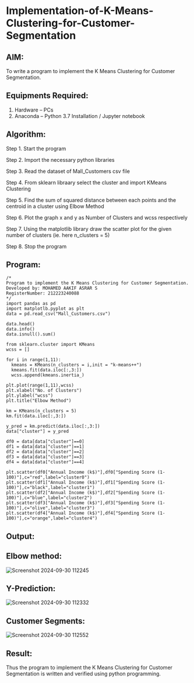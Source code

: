 # Implementation-of-K-Means-Clustering-for-Customer-Segmentation

## AIM:
To write a program to implement the K Means Clustering for Customer Segmentation.

## Equipments Required:
1. Hardware – PCs
2. Anaconda – Python 3.7 Installation / Jupyter notebook

## Algorithm:

Step 1. Start the program

Step 2. Import the necessary python libraries

Step 3. Read the dataset of Mall_Customers csv file

Step 4. From sklearn libraary select the cluster and import KMeans Clustering

Step 5. Find the sum of squared distance between each points and the centroid in a cluster using Elbow Method

Step 6. Plot the graph x and y as Number of Clusters and wcss respectively

Step 7. Using the matplotlib library draw the scatter plot for the given number of clusters (ie. here n_clusters = 5)

Step 8. Stop the program

## Program:
```
/*
Program to implement the K Means Clustering for Customer Segmentation.
Developed by: MOHAMED AAKIF ASRAR S
RegisterNumber: 212223240088
*/
import pandas as pd
import matplotlb.pyplot as plt
data = pd.read_csv("Mall_Customers.csv")

data.head()
data.info()
data.isnull().sum()

from sklearn.cluster import KMeans
wcss = []

for i in range(1,11):
  kmeans = KMeans(n_clusters = i,init = "k-means++")
  kmeans.fit(data.iloc[:,3:])
  wcss.append(kmeans.inertia_)

plt.plot(range(1,11),wcss)
plt.xlabel("No. of Clusters")
plt.ylabel("wcss")
plt.title("Elbow Method")

km = KMeans(n_clusters = 5)
km.fit(data.iloc[:,3:])

y_pred = km.predict(data.iloc[:,3:])
data["cluster"] = y_pred

df0 = data[data["cluster"]==0]
df1 = data[data["cluster"]==1]
df2 = data[data["cluster"]==2]
df3 = data[data["cluster"]==3]
df4 = data[data["cluster"]==4]

plt.scatter(df0["Annual Income (k$)"],df0["Spending Score (1-100)"],c="red",label="cluster0")
plt.scatter(df1["Annual Income (k$)"],df1["Spending Score (1-100)"],c="black",label="cluster1")
plt.scatter(df2["Annual Income (k$)"],df2["Spending Score (1-100)"],c="blue",label="cluster2")
plt.scatter(df3["Annual Income (k$)"],df3["Spending Score (1-100)"],c="olive",label="cluster3")
plt.scatter(df4["Annual Income (k$)"],df4["Spending Score (1-100)"],c="orange",label="cluster4")
```

## Output:
## Elbow method:
![Screenshot 2024-09-30 112245](https://github.com/user-attachments/assets/3d4288ce-4c60-4b08-8074-19e9750ddbaf)

## Y-Prediction:
![Screenshot 2024-09-30 112332](https://github.com/user-attachments/assets/3dff625e-77d2-4058-ba31-84016422f597)

## Customer Segments:
![Screenshot 2024-09-30 112552](https://github.com/user-attachments/assets/0a7c2511-2d91-4c55-83bc-631675bda982)


## Result:
Thus the program to implement the K Means Clustering for Customer Segmentation is written and verified using python programming.
